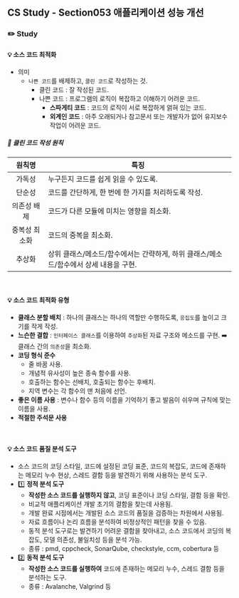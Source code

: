 ## CS Study - Section053 애플리케이션 성능 개선
### ✏️ Study
#### 💡 소스 코드 최적화
- 의미
  - `나쁜 코드`를 배제하고, `클린 코드`로 작성하는 것.
    - 클린 코드 : 잘 작성된 코드.
    - 나쁜 코드 : 프로그램의 로직이 복잡하고 이해하기 어려운 코드.
      - **스파게티 코드** : 코드의 로직이 서로 복잡하게 얽혀 있는 코드.
      - **외계인 코드** : 아주 오래되거나 참고문서 또는 개발자가 없어 유지보수 작업이 어려운 코드.
##### 🔖 클린 코드 작성 원칙
| 원칙명          | 특징 |
|:-------------:|-----|
| 가독성 | 누구든지 코드를 쉽게 읽을 수 있도록. |
| 단순성 | 코드를 간단하게, 한 번에 한 가지를 처리하도록 작성. |
| 의존성 배제 | 코드가 다른 모듈에 미치는 영향을 최소화. |
| 중복성 최소화 | 코드의 중복을 최소화. |
| 추상화 | 상위 클래스/메소드/함수에서는 간략하게, 하위 클래스/메소드/함수에서 상세 내용을 구현. |
<br>

#### 💡 소스 코드 최적화 유형
- **클래스 분할 배치** : 하나의 클래스는 하나의 역할만 수행하도록, `응집도`를 높이고 크기를 작게 작성.
- **느슨한 결합** : `인터페이스 클래스`를 이용하여 `추상화`된 자료 구조와 메소드를 구현. ➡️ 클래스 간의 `의존성`을 최소화.
- **코딩 형식 준수**
  - 줄 바꿈 사용.
  - 개념적 유사성이 높은 종속 함수를 사용.
  - 호출하는 함수는 선배치, 호출되는 함수는 후배치.
  - 지역 변수는 각 함수의 맨 처음에 선언.
- **좋은 이름 사용** : 변수나 함수 등의 이름을 기억하기 좋고 발음이 쉬우며 규칙에 맞는 이름을 사용.
- **적절한 주석문 사용**
<br>

#### 💡 소스 코드 품질 분석 도구
- 소스 코드의 코딩 스타일, 코드에 설정된 코딩 표준, 코드의 복잡도, 코드에 존재하는 메모리 누수 현상, 스레드 결함 등을 발견하기 위해 사용하는 분석 도구.
- 1️⃣ **정적 분석 도구**
  - **작성한 소스 코드를 실행하지 않고**, 코딩 표준이나 코딩 스타일, 결함 등을 확인.
  - 비교적 애플리케이션 개발 초기의 결함을 찾는데 사용됨.
  - 개발 완료 시점에서는 개발된 소스 코드의 품질을 검증하는 차원에서 사용됨.
  - 자료 흐름이나 논리 흐름을 분석하여 비정상적인 패턴을 찾을 수 있음.
  - 동적 분석 도구로는 발견하기 어려운 결함을 찾아내고, 소스 코드에서 코딩의 복잡도, 모델 의존성, 불일치성 등을 분석 가능.
  - 종류 : pmd, cppcheck, SonarQube, checkstyle, ccm, cobertura 등
- 2️⃣ **동적 분석 도구**
  - **작성한 소스 코드를 실행하여** 코드에 존재하는 메모리 누수, 스레드 결함 등을 분석하는 도구.
  - 종류 : Avalanche, Valgrind 등